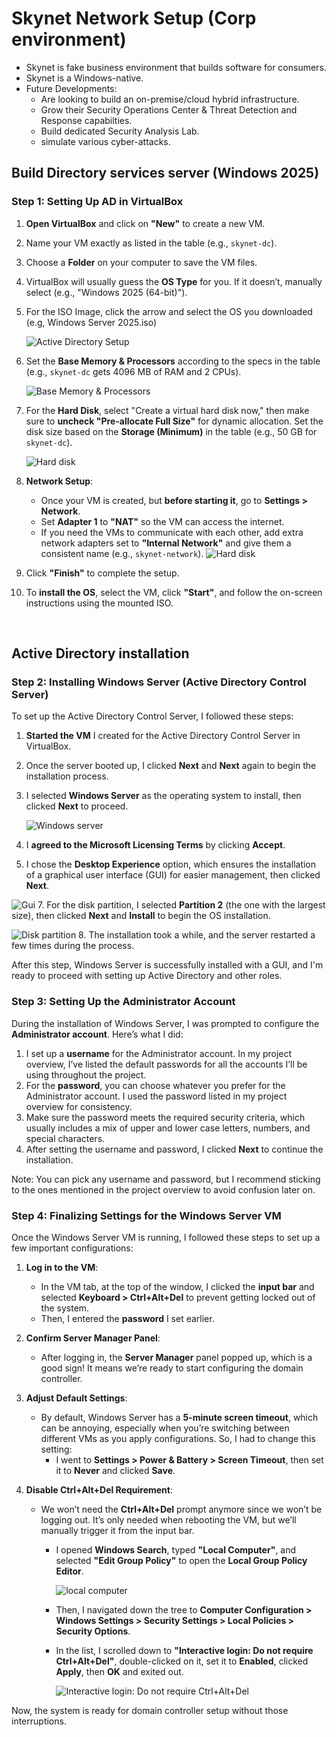 # Skynet Network Setup (Corp environment)

- Skynet is fake business environment that builds software for consumers.
- Skynet is a Windows-native.
- Future Developments:
   - Are looking to build an on-premise/cloud hybrid infrastructure.
   - Grow their Security Operations Center & Threat Detection and Response capabilties.
   - Build dedicated Security Analysis Lab.
   - simulate various cyber-attacks.

## Build Directory services server (Windows 2025)

### Step 1: Setting Up AD in VirtualBox

1. **Open VirtualBox** and click on **"New"** to create a new VM.
2. Name your VM exactly as listed in the table (e.g., `skynet-dc`).
3. Choose a **Folder** on your computer to save the VM files.
4. VirtualBox will usually guess the **OS Type** for you. If it doesn’t, manually select (e.g., "Windows 2025 (64-bit)").
5. For the ISO Image, click the arrow and select the OS you downloaded (e.g, Windows Server 2025.iso)
   
   ![Active Directory Setup](img/ad.png)
6. Set the **Base Memory & Processors** according to the specs in the table (e.g., `skynet-dc` gets 4096 MB of RAM and 2 CPUs).
   
    ![Base Memory & Processors](img/ad1.png)
7. For the **Hard Disk**, select "Create a virtual hard disk now," then make sure to **uncheck "Pre-allocate Full Size"** for dynamic allocation. Set the disk size based on the **Storage (Minimum)** in the table (e.g., 50 GB for `skynet-dc`).
   
    ![Hard disk](img/ad2.png)
8. **Network Setup**: 
   - Once your VM is created, but **before starting it**, go to **Settings > Network**.
   - Set **Adapter 1** to **"NAT"** so the VM can access the internet.
   - If you need the VMs to communicate with each other, add extra network adapters set to **"Internal Network"** and give them a consistent name (e.g., `skynet-network`).
     ![Hard disk](img/ad3.png)
9. Click **"Finish"** to complete the setup.
10. To **install the OS**, select the VM, click **"Start"**, and follow the on-screen instructions using the mounted ISO.
<br>

## Active Directory installation
### Step 2: Installing Windows Server (Active Directory Control Server)

To set up the Active Directory Control Server, I followed these steps:

1. **Started the VM** I created for the Active Directory Control Server in VirtualBox.
2. Once the server booted up, I clicked **Next** and **Next** again to begin the installation process.
3. I selected **Windows Server** as the operating system to install, then clicked **Next** to proceed.
   
   ![Windows server](img/ad4.png)
5. I **agreed to the Microsoft Licensing Terms** by clicking **Accept**.
6. I chose the **Desktop Experience** option, which ensures the installation of a graphical user interface (GUI) for easier management, then clicked **Next**.
   
 ![Gui](img/ad5.png)
7. For the disk partition, I selected **Partition 2** (the one with the largest size), then clicked **Next** and **Install** to begin the OS installation.
   
   ![Disk partition](img/ad6.png)
8. The installation took a while, and the server restarted a few times during the process.

After this step, Windows Server is successfully installed with a GUI, and I'm ready to proceed with setting up Active Directory and other roles.

### Step 3: Setting Up the Administrator Account

During the installation of Windows Server, I was prompted to configure the **Administrator account**. Here’s what I did:

1. I set up a **username** for the Administrator account. In my project overview, I’ve listed the default passwords for all the accounts I’ll be using throughout the project.
2. For the **password**, you can choose whatever you prefer for the Administrator account. I used the password listed in my project overview for consistency.
3. Make sure the password meets the required security criteria, which usually includes a mix of upper and lower case letters, numbers, and special characters.
4. After setting the username and password, I clicked **Next** to continue the installation.

Note: You can pick any username and password, but I recommend sticking to the ones mentioned in the project overview to avoid confusion later on.
<br>

### Step 4: Finalizing Settings for the Windows Server VM

Once the Windows Server VM is running, I followed these steps to set up a few important configurations:

1. **Log in to the VM**: 
   - In the VM tab, at the top of the window, I clicked the **input bar** and selected **Keyboard > Ctrl+Alt+Del** to prevent getting locked out of the system.
   - Then, I entered the **password** I set earlier.

2. **Confirm Server Manager Panel**: 
   - After logging in, the **Server Manager** panel popped up, which is a good sign! It means we’re ready to start configuring the domain controller.

3. **Adjust Default Settings**: 
   - By default, Windows Server has a **5-minute screen timeout**, which can be annoying, especially when you’re switching between different VMs as you apply configurations. So, I had to change this setting:
     - I went to **Settings > Power & Battery > Screen Timeout**, then set it to **Never** and clicked **Save**.
   
4. **Disable Ctrl+Alt+Del Requirement**: 
   - We won’t need the **Ctrl+Alt+Del** prompt anymore since we won’t be logging out. It’s only needed when rebooting the VM, but we’ll manually trigger it from the input bar.
     - I opened **Windows Search**, typed **"Local Computer"**, and selected **"Edit Group Policy"** to open the **Local Group Policy Editor**.
       
       ![local computer](img/ad7.png)
     - Then, I navigated down the tree to **Computer Configuration > Windows Settings > Security Settings > Local Policies > Security Options**.
     - In the list, I scrolled down to **"Interactive login: Do not require Ctrl+Alt+Del"**, double-clicked on it, set it to **Enabled**, clicked **Apply**, then **OK** and exited out.
       
       ![Interactive login: Do not require Ctrl+Alt+Del](img/ad8.png)

Now, the system is ready for domain controller setup without those interruptions.
